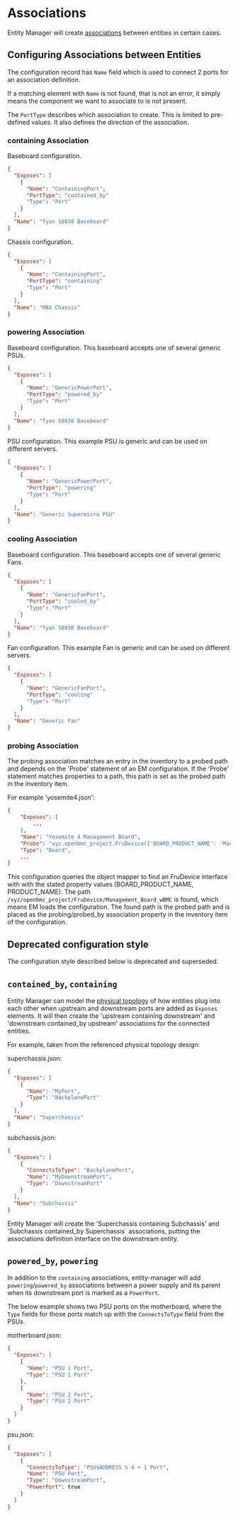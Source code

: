 # Associations

Entity Manager will create [associations][1] between entities in certain cases.

## Configuring Associations between Entities

The configuration record has `Name` field which is used to connect 2 ports for
an association definition.

If a matching element with `Name` is not found, that is not an error, it simply
means the component we want to associate to is not present.

The `PortType` describes which association to create. This is limited to
pre-defined values. It also defines the direction of the association.

### containing Association

Baseboard configuration.

```json
{
  "Exposes": [
    {
      "Name": "ContainingPort",
      "PortType": "contained_by"
      "Type": "Port"
    }
  ],
  "Name": "Tyan S8030 Baseboard"
}
```

Chassis configuration.

```json
{
  "Exposes": [
    {
      "Name": "ContainingPort",
      "PortType": "containing"
      "Type": "Port"
    }
  ],
  "Name": "MBX Chassis"
}
```

### powering Association

Baseboard configuration. This baseboard accepts one of several generic PSUs.

```json
{
  "Exposes": [
    {
      "Name": "GenericPowerPort",
      "PortType": "powered_by"
      "Type": "Port"
    }
  ],
  "Name": "Tyan S8030 Baseboard"
}
```

PSU configuration. This example PSU is generic and can be used on different
servers.

```json
{
  "Exposes": [
    {
      "Name": "GenericPowerPort",
      "PortType": "powering"
      "Type": "Port"
    }
  ],
  "Name": "Generic Supermicro PSU"
}
```

### cooling Association

Baseboard configuration. This baseboard accepts one of several generic Fans.

```json
{
  "Exposes": [
    {
      "Name": "GenericFanPort",
      "PortType": "cooled_by"
      "Type": "Port"
    }
  ],
  "Name": "Tyan S8030 Baseboard"
}
```

Fan configuration. This example Fan is generic and can be used on different
servers.

```json
{
  "Exposes": [
    {
      "Name": "GenericFanPort",
      "PortType": "cooling"
      "Type": "Port"
    }
  ],
  "Name": "Generic Fan"
}
```

### probing Association

The probing association matches an entry in the inventory to a probed path and
depends on the 'Probe' statement of an EM configuration. If the 'Probe'
statement matches properties to a path, this path is set as the probed path in
the inventory item.

For example 'yosemite4.json':

```json
{
    "Exposes": [
        ...
    ],
    "Name": "Yosemite 4 Management Board",
    "Probe": "xyz.openbmc_project.FruDevice({'BOARD_PRODUCT_NAME': 'Management Board wBMC', 'PRODUCT_PRODUCT_NAME': 'Yosemite V4'})",
    "Type": "Board",
    ...
}
```

This configuration queries the object mapper to find an FruDevice interface with
with the stated property values (BOARD_PRODUCT_NAME, PRODUCT_NAME). The path
`/xyz/openbmc_project/FruDevice/Management_Board_wBMC` is found, which means EM
loads the configuration. The found path is the probed path and is placed as the
probing/probed_by association property in the inventory item of the
configuration.

## Deprecated configuration style

The configuration style described below is deprecated and superseded.

## `contained_by`, `containing`

Entity Manager can model the [physical topology][2] of how entities plug into
each other when upstream and downstream ports are added as `Exposes` elements.
It will then create the 'upstream containing downstream' and 'downstream
contained_by upstream' associations for the connected entities.

For example, taken from the referenced physical topology design:

superchassis.json:

```json
{
  "Exposes": [
    {
      "Name": "MyPort",
      "Type": "BackplanePort"
    }
  ],
  "Name": "Superchassis"
}
```

subchassis.json:

```json
{
  "Exposes": [
    {
      "ConnectsToType": "BackplanePort",
      "Name": "MyDownstreamPort",
      "Type": "DownstreamPort"
    }
  ],
  "Name": "Subchassis"
}
```

Entity Manager will create the 'Superchassis containing Subchassis' and
'Subchassis contained_by Superchassis` associations, putting the associations
definition interface on the downstream entity.

## `powered_by`, `powering`

In addition to the `containing` associations, entity-manager will add
`powering`/`powered_by` associations between a power supply and its parent when
its downstream port is marked as a `PowerPort`.

The below example shows two PSU ports on the motherboard, where the `Type`
fields for those ports match up with the `ConnectsToType` field from the PSUs.

motherboard.json:

```json
{
  "Exposes": [
    {
      "Name": "PSU 1 Port",
      "Type": "PSU 1 Port"
    },
    {
      "Name": "PSU 2 Port",
      "Type": "PSU 2 Port"
    }
  ]
}
```

psu.json:

```json
{
  "Exposes": [
    {
      "ConnectsToType": "PSU$ADDRESS % 4 + 1 Port",
      "Name": "PSU Port",
      "Type": "DownstreamPort",
      "PowerPort": true
    }
  ]
}
```

[1]:
  https://github.com/openbmc/docs/blob/master/architecture/object-mapper.md#associations
[2]: https://github.com/openbmc/docs/blob/master/designs/physical-topology.md
